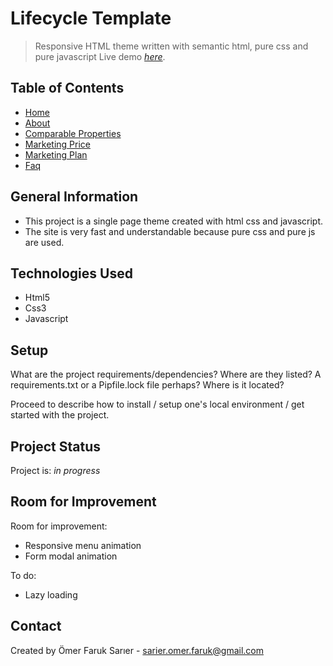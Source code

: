 # Lifecycle Template
> Responsive HTML theme written with semantic html, pure css and pure javascript
> Live demo [_here_](https://project.pinek.online/).

## Table of Contents
* [Home](https://project.pinek.online/#home_page)
* [About](https://project.pinek.online/#property_page)
* [Comparable Properties](#comparable_property_page)
* [Marketing Price](https://project.pinek.online/#comparable_property_page)
* [Marketing Plan](https://project.pinek.online/#comparable_property_page)
* [Faq](https://project.pinek.online/#question_page)
<!-- * [License](#license) -->

## General Information
- This project is a single page theme created with html css and javascript.
- The site is very fast and understandable because pure css and pure js are used.

## Technologies Used
- Html5
- Css3
- Javascript


## Setup
What are the project requirements/dependencies? Where are they listed? A requirements.txt or a Pipfile.lock file perhaps? Where is it located?

Proceed to describe how to install / setup one's local environment / get started with the project.


## Project Status
Project is: _in progress_

## Room for Improvement

Room for improvement:
- Responsive menu animation
- Form modal animation

To do:
- Lazy loading


## Contact
Created by Ömer Faruk Sarıer - sarier.omer.faruk@gmail.com
